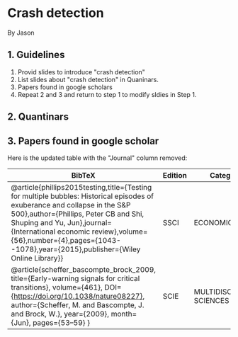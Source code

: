 
# Crash detection

By Jason 


## 1. Guidelines


1. Provid slides to introduce "crash detection"
2. List slides about "crash detection" in Quaninars.
3. Papers found in google scholars
4. Repeat 2 and 3 and return to step 1 to modify sldies in Step 1.


## 2. Quantinars


## 3. Papers found in google scholar 


Here is the updated table with the "Journal" column removed:

| BibTeX | Edition | Categories | Rank | Citation | Keyword |
| --- | --- | --- | --- | --- | --- |
| @article{phillips2015testing,title={Testing for multiple bubbles: Historical episodes of exuberance and collapse in the S\&P 500},author={Phillips, Peter CB and Shi, Shuping and Yu, Jun},journal={International economic review},volume={56},number={4},pages={1043--1078},year={2015},publisher={Wiley Online Library}} | SSCI | ECONOMICS | 251/380 | CrossRef:702 |  |
| @article{scheffer_bascompte_brock_2009, title={Early-warning signals for critical transitions}, volume={461}, DOI={https://doi.org/10.1038/nature08227}, author={Scheffer, M. and Bascompte, J. and Brock, W.}, year={2009}, month={Jun}, pages={53–59} } | SCIE | MULTIDISCIPLINARY SCIENCES | 1/73 | CrossRef:2778 |  |

